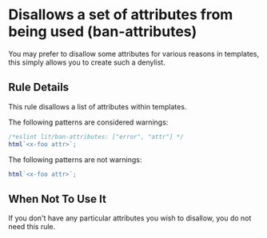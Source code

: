 # Disallows a set of attributes from being used (ban-attributes)

You may prefer to disallow some attributes for various reasons in templates,
this simply allows you to create such a denylist.

## Rule Details

This rule disallows a list of attributes within templates.

The following patterns are considered warnings:

```ts
/*eslint lit/ban-attributes: ["error", "attr"] */
html`<x-foo attr>`;
```

The following patterns are not warnings:

```ts
html`<x-foo attr>`;
```

## When Not To Use It

If you don't have any particular attributes you wish to disallow, you do not
need this rule.
